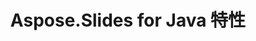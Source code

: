 ---
title: Aspose.Slides for Java 特性
type: docs
weight: 30
url: /java/aspose-slides-for-java-features/
---